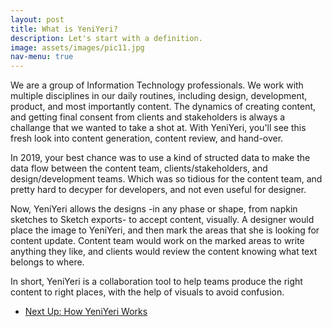 ```yaml
---
layout: post
title: What is YeniYeri?
description: Let's start with a definition.
image: assets/images/pic11.jpg
nav-menu: true
---
```


We are a group of Information Technology professionals. We work with multiple disciplines in our daily routines, including design, development, product, and most importantly content. The dynamics of creating content, and getting final consent from clients and stakeholders is always a challange that we wanted to take a shot at. With YeniYeri, you'll see this fresh look into content generation, content review, and hand-over. 

In 2019, your best chance was to use a kind of structed data to make the data flow between the content team, clients/stakeholders, and design/development teams. Which was so tidious for the content team, and pretty hard to decyper for developers, and not even useful for designer. 

Now, YeniYeri allows the designs -in any phase or shape, from napkin sketches to Sketch exports- to accept content, visually. A designer would place the image to YeniYeri, and then mark the areas that she is looking for content update. Content team would work on the marked areas to write anything they like, and clients would review the content knowing what text belongs to where. 

In short, YeniYeri is a collaboration tool to help teams produce the right content to right places, with the help of visuals to avoid confusion.

<ul class="actions fit">
	<li><a href="/2-how-does-yeniyeri-work.html" class="button big">Next Up: How YeniYeri Works</a></li>
</ul>
